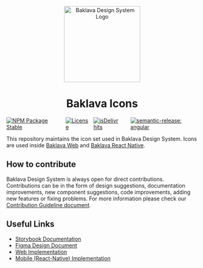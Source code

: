 <p align="center"><img src="https://user-images.githubusercontent.com/127687/233114483-c5b0a8e7-c072-4ced-a7b5-76bce1be4b21.svg" width="200" alt="Baklava Design System Logo" /></p>

<h1 align="center">Baklava Icons</h1>

<p style="display:flex;flex-direction:row;gap:10px;justify-content:center;">
  <a href="https://www.npmjs.com/package/@trendyol/baklava-icons">
    <img src="https://img.shields.io/npm/v/@trendyol/baklava-icons.svg" alt="NPM Package Stable" />
  </a>
  <a href="https://github.com/Trendyol/baklava-icons/blob/next/LICENSE">
    <img src="https://img.shields.io/github/license/trendyol/baklava-icons" alt="License" />
  </a>
  <a href="https://www.jsdelivr.com/package/npm/@trendyol/baklava-icons">
    <img src="https://img.shields.io/jsdelivr/npm/hm/@trendyol/baklava-icons" alt="jsDelivr hits" />
  </a>
  <a href="https://github.com/semantic-release/semantic-release">
    <img src="https://img.shields.io/badge/semantic--release-angular-e10079?logo=semantic-release" alt="semantic-release: angular" />
  </a>
</p>

This repository maintains the icon set used in Baklava Design System. Icons are used inside [Baklava Web](https://github.com/trendyol/baklava) and [Baklava React Native](https://github.com/trendyol/baklava-react-native).

## How to contribute

Baklava Design System is always open for direct contributions. Contributions can be in the form of design suggestions, documentation improvements, new component
suggestions, code improvements, adding new features or fixing problems. For more information please check our [Contribution Guideline document](./CONTRIBUTING.md).

## Useful Links

* [Storybook Documentation](https://baklava.design/)
* [Figma Design Document](https://www.figma.com/file/RrcLH0mWpIUy4vwuTlDeKN/Baklava-Design-Guide)
* [Web Implementation](https://github.com/Trendyol/baklava)
* [Mobile (React-Native) Implementation](https://github.com/Trendyol/baklava-react-native)
